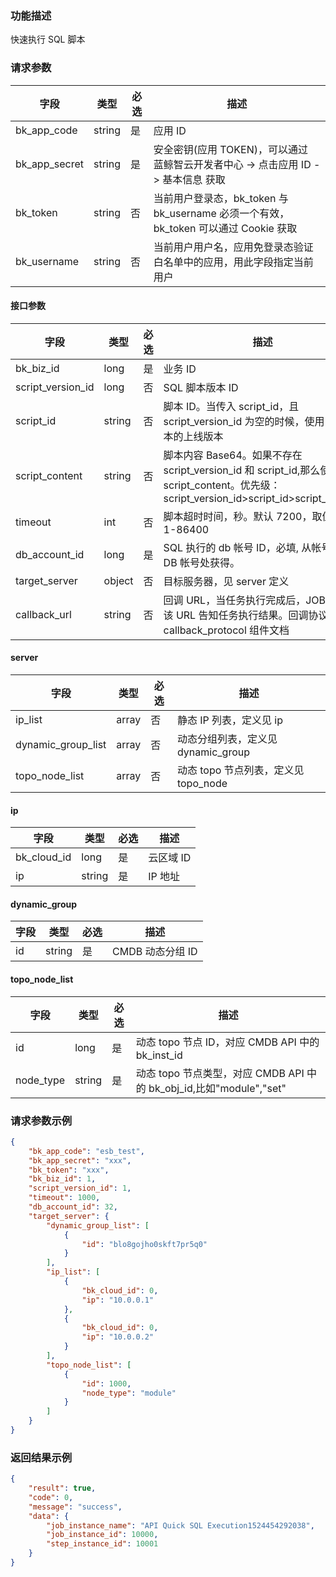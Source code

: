 ### 功能描述

快速执行 SQL 脚本

### 请求参数

| 字段 | 类型 | 必选 |  描述 |
|-----------|------------|--------|------------|
| bk_app_code  |  string    | 是 | 应用 ID     |
| bk_app_secret|  string    | 是 | 安全密钥(应用 TOKEN)，可以通过 蓝鲸智云开发者中心 -&gt; 点击应用 ID -&gt; 基本信息 获取 |
| bk_token     |  string    | 否 | 当前用户登录态，bk_token 与 bk_username 必须一个有效，bk_token 可以通过 Cookie 获取 |
| bk_username  |  string    | 否 | 当前用户用户名，应用免登录态验证白名单中的应用，用此字段指定当前用户 |

#### 接口参数

| 字段          |  类型      | 必选   |  描述      |
|---------------|------------|--------|------------|
| bk_biz_id      |  long       | 是     | 业务 ID |
| script_version_id |  long       | 否     | SQL 脚本版本 ID |
| script_id | string | 否 | 脚本 ID。当传入 script_id，且 script_version_id 为空的时候，使用当前脚本的上线版本 |
| script_content |  string    | 否     | 脚本内容 Base64。如果不存在 script_version_id 和 script_id,那么使用 script_content。优先级：script_version_id>script_id>script_content |
| timeout |  int       | 否     | 脚本超时时间，秒。默认 7200，取值范围 1-86400 |
| db_account_id  |  long       | 是     | SQL 执行的 db 帐号 ID，必填, 从帐号管理-DB 帐号处获得。 |
| target_server    |  object   | 否     | 目标服务器，见 server 定义 |
| callback_url |  string   | 否     | 回调 URL，当任务执行完成后，JOB 会调用该 URL 告知任务执行结果。回调协议参考 callback_protocol 组件文档 |

#### server

| 字段               | 类型  | 必选 | 描述                                |
| ------------------ | ----- | ---- | ----------------------------------- |
| ip_list            | array | 否   | 静态 IP 列表，定义见 ip              |
| dynamic_group_list | array | 否   | 动态分组列表，定义见 dynamic_group   |
| topo_node_list     | array | 否   | 动态 topo 节点列表，定义见 topo_node |

#### ip

| 字段        | 类型   | 必选 | 描述     |
| ----------- | ------ | ---- | -------- |
| bk_cloud_id | long   | 是   | 云区域 ID |
| ip          | string | 是   | IP 地址   |

#### dynamic_group

| 字段 | 类型   | 必选 | 描述           |
| ---- | ------ | ---- | -------------- |
| id   | string | 是   | CMDB 动态分组 ID |

#### topo_node_list

| 字段      | 类型   | 必选 | 描述                                                         |
| --------- | ------ | ---- | ------------------------------------------------------------ |
| id        | long   | 是   | 动态 topo 节点 ID，对应 CMDB API 中的 bk_inst_id                 |
| node_type | string | 是   | 动态 topo 节点类型，对应 CMDB API 中的 bk_obj_id,比如"module","set" |

### 请求参数示例

```json
{
    "bk_app_code": "esb_test",
    "bk_app_secret": "xxx",
    "bk_token": "xxx",
    "bk_biz_id": 1,
    "script_version_id": 1,
    "timeout": 1000,
    "db_account_id": 32,
    "target_server": {
        "dynamic_group_list": [
            {
                "id": "blo8gojho0skft7pr5q0"
            }
        ],
        "ip_list": [
            {
                "bk_cloud_id": 0,
                "ip": "10.0.0.1"
            },
            {
                "bk_cloud_id": 0,
                "ip": "10.0.0.2"
            }
        ],
        "topo_node_list": [
            {
                "id": 1000,
                "node_type": "module"
            }
        ]
    }
}
```

### 返回结果示例

```json
{
    "result": true,
    "code": 0,
    "message": "success",
    "data": {
        "job_instance_name": "API Quick SQL Execution1524454292038",
        "job_instance_id": 10000,
        "step_instance_id": 10001
    }
}
```
